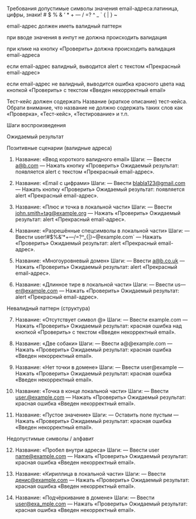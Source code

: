 Требования
допустимые символы значения email-адреса:латиница, цифры, знаки! # $ % & ‘ * + — / =? ^ _ ` { | } ~

email-адрес должен иметь валидный паттерн

при вводе значения в инпут не должна происходить валидация

при клике на кнопку «Проверить» должна происходить валидация email-адреса

если email-адрес валидный, выводится alert с текстом «Прекрасный email-адрес»

если email-адрес не валидный, выводится ошибка красного цвета над кнопкой «Проверить» с текстом «Введен некорректный email»

 

Тест-кейс должен содержать
Название (краткое описание) тест-кейса. Обрати внимание, что название не должно содержать таких слов как «Проверка», «Тест-кейс», «Тестирование» и т.п.

Шаги воспроизведения

Ожидаемый результат

Позитивные сценарии (валидные адреса)

1) Название: «Ввод короткого валидного email»
Шаги:
— Ввести a@b.com
— Нажать кнопку «Проверить»
Ожидаемый результат: появляется alert с текстом «Прекрасный email-адрес».

2) Название: «Email с цифрами»
Шаги:
— Ввести blabla123@gmail.com
— Нажать кнопку «Проверить»
Ожидаемый результат: появляется alert «Прекрасный email-адрес».

3) Название: «Плюс и точка в локальной части»
Шаги:
— Ввести john.smith+tag@example.org
— Нажать «Проверить»
Ожидаемый результат: alert «Прекрасный email-адрес».

4) Название: «Разрешённые спецсимволы в локальной части»
Шаги:
— Ввести user!#$%&'*+—/=?^_{|}~@example.com`
— Нажать «Проверить»
Ожидаемый результат: alert «Прекрасный email-адрес».

5) Название: «Многоуровневый домен»
Шаги:
— Ввести a@b.co.uk
— Нажать «Проверить»
Ожидаемый результат: alert «Прекрасный email-адрес».

6) Название: «Длинное тире в локальной части»
Шаги:
— Ввести us—er@example.com
— Нажать «Проверить»
Ожидаемый результат: alert «Прекрасный email-адрес».

Невалидный паттерн (структура)

7) Название: «Отсутствует символ @»
Шаги:
— Ввести example.com
— Нажать «Проверить»
Ожидаемый результат: красная ошибка над кнопкой «Проверить» с текстом «Введен некорректный email».

8) Название: «Две собаки»
Шаги:
— Ввести a@@example.com
— Нажать «Проверить»
Ожидаемый результат: красная ошибка «Введен некорректный email».

9) Название: «Нет точки в домене»
Шаги:
— Ввести user@example
— Нажать «Проверить»
Ожидаемый результат: красная ошибка «Введен некорректный email».

10) Название: «Точка в конце локальной части»
Шаги:
— Ввести user.@example.com
— Нажать «Проверить»
Ожидаемый результат: красная ошибка «Введен некорректный email».

11) Название: «Пустое значение»
Шаги:
— Оставить поле пустым
— Нажать «Проверить»
Ожидаемый результат: красная ошибка «Введен некорректный email».

Недопустимые символы / алфавит

12) Название: «Пробел внутри адреса»
Шаги:
— Ввести user name@example.com
— Нажать «Проверить»
Ожидаемый результат: красная ошибка «Введен некорректный email».

13) Название: «Кириллица в локальной части»
Шаги:
— Ввести денис@example.com
— Нажать «Проверить»
Ожидаемый результат: красная ошибка «Введен некорректный email».

14) Название: «Подчёркивание в домене»
Шаги:
— Ввести user@exa_mple.com
— Нажать «Проверить»
Ожидаемый результат: красная ошибка «Введен некорректный email».